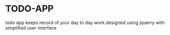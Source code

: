 # TODO-APP
todo app keeps record of your day to day work.designed using jquerry with simplified user interface
